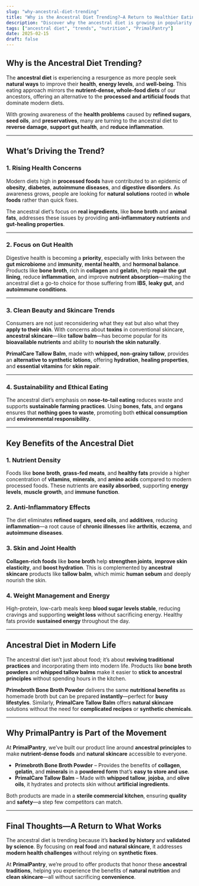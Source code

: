 ```yaml
---
slug: "why-ancestral-diet-trending"
title: "Why is the Ancestral Diet Trending?—A Return to Healthier Eating Habits"
description: "Discover why the ancestral diet is growing in popularity and how it helps address modern health issues caused by processed foods. Learn about PrimalPantry’s role in ancestral nutrition with bone broth and tallow balm."
tags: ["ancestral diet", "trends", "nutrition", "PrimalPantry"]
date: 2025-02-15
draft: false
---
```


## Why is the Ancestral Diet Trending?  
The **ancestral diet** is experiencing a resurgence as more people seek **natural ways** to improve their **health**, **energy levels**, and **well-being**. This eating approach mirrors the **nutrient-dense, whole-food diets** of our ancestors, offering an alternative to the **processed and artificial foods** that dominate modern diets.  

With growing awareness of the **health problems** caused by **refined sugars**, **seed oils**, and **preservatives**, many are turning to the ancestral diet to **reverse damage**, **support gut health**, and **reduce inflammation**.  

---

## **What’s Driving the Trend?**  

### 1. Rising Health Concerns  
Modern diets high in **processed foods** have contributed to an epidemic of **obesity**, **diabetes**, **autoimmune diseases**, and **digestive disorders**. As awareness grows, people are looking for **natural solutions** rooted in **whole foods** rather than quick fixes.  

The ancestral diet’s focus on **real ingredients**, like **bone broth** and **animal fats**, addresses these issues by providing **anti-inflammatory nutrients** and **gut-healing properties**.  

---

### 2. Focus on Gut Health  
Digestive health is becoming a **priority**, especially with links between the **gut microbiome** and **immunity**, **mental health**, and **hormonal balance**. Products like **bone broth**, rich in **collagen** and **gelatin**, help **repair the gut lining**, reduce **inflammation**, and improve **nutrient absorption**—making the ancestral diet a go-to choice for those suffering from **IBS**, **leaky gut**, and **autoimmune conditions**.  

---

### 3. Clean Beauty and Skincare Trends  
Consumers are not just reconsidering what they eat but also what they **apply to their skin**. With concerns about **toxins** in conventional skincare, **ancestral skincare**—like **tallow balm**—has become popular for its **bioavailable nutrients** and ability to **nourish the skin naturally**.  

**PrimalCare Tallow Balm**, made with **whipped, non-grainy tallow**, provides an **alternative to synthetic lotions**, offering **hydration**, **healing properties**, and **essential vitamins** for **skin repair**.  

---

### 4. Sustainability and Ethical Eating  
The ancestral diet’s emphasis on **nose-to-tail eating** reduces waste and supports **sustainable farming practices**. Using **bones**, **fats**, and **organs** ensures that **nothing goes to waste**, promoting both **ethical consumption** and **environmental responsibility**.  

---

## **Key Benefits of the Ancestral Diet**  

### 1. Nutrient Density  
Foods like **bone broth**, **grass-fed meats**, and **healthy fats** provide a higher concentration of **vitamins**, **minerals**, and **amino acids** compared to modern processed foods. These nutrients are **easily absorbed**, supporting **energy levels**, **muscle growth**, and **immune function**.  

### 2. Anti-Inflammatory Effects  
The diet eliminates **refined sugars**, **seed oils**, and **additives**, reducing **inflammation**—a root cause of **chronic illnesses** like **arthritis**, **eczema**, and **autoimmune diseases**.  

### 3. Skin and Joint Health  
**Collagen-rich foods** like **bone broth** help **strengthen joints**, **improve skin elasticity**, and **boost hydration**. This is complemented by **ancestral skincare** products like **tallow balm**, which mimic **human sebum** and deeply nourish the skin.  

### 4. Weight Management and Energy  
High-protein, low-carb meals keep **blood sugar levels stable**, reducing cravings and supporting **weight loss** without sacrificing energy. Healthy fats provide **sustained energy** throughout the day.  

---

## **Ancestral Diet in Modern Life**  

The ancestral diet isn’t just about food; it’s about **reviving traditional practices** and incorporating them into modern life. Products like **bone broth powders** and **whipped tallow balms** make it easier to **stick to ancestral principles** without spending hours in the kitchen.  

**Primebroth Bone Broth Powder** delivers the same **nutritional benefits** as homemade broth but can be prepared **instantly**—perfect for **busy lifestyles**. Similarly, **PrimalCare Tallow Balm** offers **natural skincare** solutions without the need for **complicated recipes** or **synthetic chemicals**.  

---

## **Why PrimalPantry is Part of the Movement**  
At **PrimalPantry**, we’ve built our product line around **ancestral principles** to make **nutrient-dense foods** and **natural skincare** accessible to everyone.  

- **Primebroth Bone Broth Powder** – Provides the benefits of **collagen**, **gelatin**, and **minerals** in a **powdered form** that’s **easy to store and use**.  
- **PrimalCare Tallow Balm** – Made with **whipped tallow**, **jojoba**, and **olive oils**, it hydrates and protects skin without **artificial ingredients**.  

Both products are made in a **sterile commercial kitchen**, ensuring **quality** and **safety**—a step few competitors can match.  

---

## **Final Thoughts—A Return to What Works**  
The ancestral diet is trending because it’s **backed by history** and **validated by science**. By focusing on **real food** and **natural skincare**, it addresses **modern health challenges** without relying on **synthetic fixes**.  

At **PrimalPantry**, we’re proud to offer products that honor these **ancestral traditions**, helping you experience the benefits of **natural nutrition** and **clean skincare**—all without sacrificing **convenience**.  
